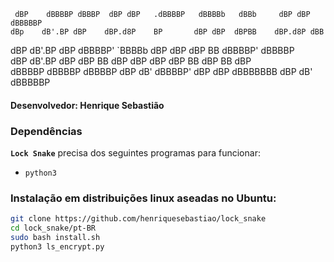      dBP    dBBBBP dBBBP  dBP dBP   .dBBBBP   dBBBBb   dBBb     dBP dBP dBBBBBP 
    dBp    dB'.BP dBP    dBP.d8P    BP       dBP dBP  dBPBB    dBP.d8P dBB     
   dBP    dB'.BP dBP    dBBBBP'     `BBBBb  dBP dBP  dBP BB   dBBBBP' dBBBBP    
  dBP    dB'.BP dBP    dBP BB          dBP dBP dBP  dBP  BB  dBP BB  dBP      
 dBBBBP dBBBBP dBBBBP dBP dB'     dBBBBP' dBP dBP  dBBBBBBB dBP dB' dBBBBBP

#### Desenvolvedor: Henrique Sebastião

### Dependências
**`Lock Snake`** precisa dos seguintes programas para funcionar:
- `python3`

### Instalação em distribuições linux aseadas no Ubuntu:
```bash
git clone https://github.com/henriquesebastiao/lock_snake
cd lock_snake/pt-BR
sudo bash install.sh
python3 ls_encrypt.py
```
